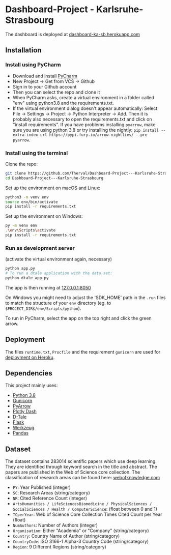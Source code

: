 # Dashboard-Project - Karlsruhe-Strasbourg

The dashboard is deployed at [dashboard-ka-sb.herokuapp.com](https://dashboard-ka-sb.herokuapp.com/)

## Installation

### Install using PyCharm

- Download and install [PyCharm](https://www.jetbrains.com/pycharm/)
- New Project -> Get from VCS -> Github
- Sign in to your Github account
- Then you can select the repo and clone it
- When PyCharm asks, create a virtual environment in a folder called "env" using python3.8 and the requirements.txt.
- If the virtual environment dialog doesn't appear automatically: Select File -> Settings -> Project -> Python Interpreter -> Add.
Then it is probably also necessary to open the requirements.txt and click on "install requirements".
  If you have problems installing `pyarrow`, make sure you are using python 3.8 or try installing the nightly:
  `pip install --extra-index-url https://pypi.fury.io/arrow-nightlies/ --pre pyarrow`.

### Install using the terminal

Clone the repo:

```sh
git clone https://github.com/Therval/Dashboard-Project---Karlsruhe-Strasbourg.git
cd Dashboard-Project---Karlsruhe-Strasbourg
```

Set up the environment on macOS and Linux:

```sh
python3 -m venv env
source env/bin/activate
pip install -r requirements.txt
```

Set up the environment on Windows:

```sh
py -m venv env
.\env\Scripts\activate
pip install -r requirements.txt
```

### Run as development server

(activate the virtual environment again, necessary)

```sh
python app.py
# To run a dtale application with the data set:
python dtale_app.py
```

The app is then running at
[127.0.0.1:8050](http://127.0.0.1:8050/)

On Windows you might need to adjust the 'SDK_HOME' path in the `.run` files to match the structure of your `env`
directory (eg. to `$PROJECT_DIR$/env/Scripts/python`).

To run in PyCharm, select the app on the top right and click the green arrow.

## Deployment

The files `runtime.txt`, `Procfile` and the requirement `gunicorn` are used for
[deployment on Heroku](https://dash.plotly.com/deployment).

## Dependencies

This project mainly uses:

- [Python 3.8](https://www.python.org/)
- [Gunicorn](https://gunicorn.org/)
- [PyArrow](https://arrow.apache.org/docs/python/)
- [Plotly Dash](https://plotly.com/dash/)
- [D-Tale](https://github.com/man-group/dtale)
- [Flask](https://flask.palletsprojects.com/)
- [Werkzeug](https://palletsprojects.com/p/werkzeug/)
- [Pandas](https://pandas.pydata.org/)

## Dataset

The dataset contains 283014 scientific papers which use deep learning.
They are identified through keyword search in the title and abstract.
The papers are published in the Web of Science core collection.
The classification of research areas can be found here:
[webofknowledge.com](https://images.webofknowledge.com/images/help/WOS/hp_research_areas_easca.html)

- `PY`: Year Published (integer)
- `SC`: Research Areas (string/category)
- `NR`: Cited Reference Count (integer)
- `ArtsHumanities /
  LifeSciencesBiomedicine /
  PhysicalSciences /
  SocialSciences /
  Health /
  ComputerScience`:
  (float between 0 and 1)
- `TCperYear`: Web of Science Core Collection Times Cited Count per Year (float)
- `NumAuthors`: Number of Authors (integer)
- `Organisation`: Either "Academia" or "Company" (string/category)
- `Country`: Country Name of Author (string/category)
- `CountryCode`: ISO 3166-1 Alpha-3 Country Code (string/category)
- `Region`: 9 Different Regions (string/category)
